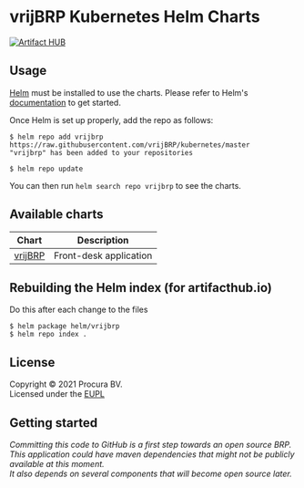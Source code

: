 # vrijBRP Kubernetes Helm Charts

[![Artifact HUB](https://img.shields.io/endpoint?url=https://artifacthub.io/badge/repository/vrijbrp)](https://artifacthub.io/packages/search?repo=vrijbrp)

## Usage

[Helm](https://helm.sh) must be installed to use the charts.
Please refer to Helm's [documentation](https://helm.sh/docs/) to get started.

Once Helm is set up properly, add the repo as follows:

```console
$ helm repo add vrijbrp https://raw.githubusercontent.com/vrijBRP/kubernetes/master
"vrijbrp" has been added to your repositories

$ helm repo update
```

You can then run `helm search repo vrijbrp` to see the charts.

## Available charts

| Chart                                                                                                               | Description                 |
| ------------------------------------------------------------------------------------------------------------------- | --------------------------- |
| [vrijBRP](https://github.com/vrijBRP/kubernetes/blob/master/helm/vrijbrp/README.md)                                 | Front-desk application      |

## Rebuilding the Helm index (for artifacthub.io)

Do this after each change to the files

```console
$ helm package helm/vrijbrp
$ helm repo index .
```

## License

Copyright &copy; 2021 Procura BV. \
Licensed under the [EUPL](https://github.com/vrijBRP/vrijBRP/blob/master/LICENSE.md)

## Getting started

_Committing this code to GitHub is a first step towards an open source BRP._ \
_This application could have maven dependencies that might not be publicly available at this moment._\
_It also depends on several components that will become open source later._
